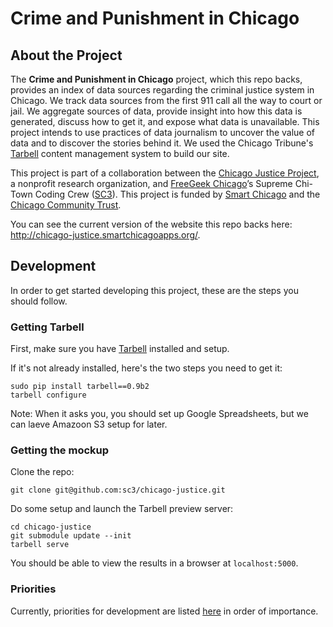 Crime and Punishment in Chicago
===============

## About the Project

The <b>Crime and Punishment in Chicago</b> project, which this repo backs, provides an index of data sources regarding the criminal justice system in Chicago. We track data sources from the first 911 call all the way to court or jail. We aggregate sources of data, provide insight into how this data is generated, discuss how to get it, and expose what data is unavailable. This project intends to use practices of data journalism to uncover the value of data and to discover the stories behind it. We used the Chicago Tribune's <a href="http://tarbell.tribapps.com/">Tarbell</a> content management system to build our site.
 
This project is part of a collaboration between the <a href="http://chicagojustice.org/">Chicago Justice Project</a>, a nonprofit research organization, and <a href="http://freegeekchicago.org">FreeGeek Chicago</a>’s Supreme Chi-Town Coding Crew (<a href="https://github.com/sc3/sc3">SC3</a>). This project is funded by <a href="http://www.smartchicagocollaborative.org/">Smart Chicago</a> and the <a href="http://www.cct.org/">Chicago Community Trust</a>.

You can see the current version of the website this repo backs here: http://chicago-justice.smartchicagoapps.org/.




## Development

In order to get started developing this project, these are the steps you should follow.

### Getting Tarbell
First, make sure you have [Tarbell](http://tarbell.tribapps.com/) installed and setup. 

If it's not already installed, here's the two steps you need to get it:  

    sudo pip install tarbell==0.9b2  
    tarbell configure  

Note: When it asks you, you should set up Google Spreadsheets, but we can laeve Amazoon S3 setup for later.

### Getting the mockup

Clone the repo:  

    git clone git@github.com:sc3/chicago-justice.git

Do some setup and launch the Tarbell preview server:  

    cd chicago-justice  
    git submodule update --init  
    tarbell serve  

You should be able to view the results in a browser at `localhost:5000`.


### Priorities


Currently, priorities for development are listed [here](https://github.com/sc3/chicago-justice/issues?labels=priority&page=1&state=open&direction=asc) in order of importance.
